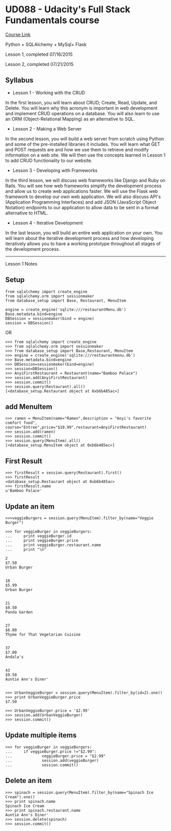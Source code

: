 # UD088 - Udacity's Full Stack Fundamentals course
[Course Link](https://www.udacity.com/course/full-stack-foundations--ud088)

Python + SQLAlchemy + MySql+ Flask

Lesson 1, completed 07/16/2015

Lesson 2, completed 07/21/2015

## Syllabus

+ Lesson 1 - Working with the CRUD

In the first lesson, you will learn about CRUD; Create, Read, Update, and Delete. You will learn why this acronym is important in web development and implement CRUD operations on a database. You will also learn to use an ORM (Object-Relational Mapping) as an alternative to SQL.

+ Lesson 2 - Making a Web Server

In the second lesson, you will build a web server from scratch using Python and some of the pre-installed libraries it includes. You will learn what GET and POST requests are and how we use them to retrieve and modify information on a web site. We will then use the concepts learned in Lesson 1 to add CRUD functionality to our website.

+ Lesson 3 - Developing with Frameworks

In the third lesson, we will discuss web frameworks like Django and Ruby on Rails. You will see how web frameworks simplify the development process and allow us to create web applications faster. We will use the Flask web framework to develop our own web application. We will also discuss API's (Application Programming Interfaces) and add JSON (JavaScript Object Notation) endpoints to our application to allow data to be sent in a format alternative to HTML.

+ Lesson 4 - Iterative Development

In the last lesson, you will build an entire web application on your own. You will learn about the iterative development process and how developing iteratively allows you to have a working prototype throughout all stages of the development process.

---

Lesson 1 Notes

## Setup

```
from sqlalchemy import create_engine
from sqlalchemy.orm import sessionmaker
from database_setup import Base, Restaurant, MenuItem

engine = create_engine('sqlite:///restaurantMenu.db')
Base.metadata.bind=engine
DBSession = sessionmaker(bind = engine)
session = DBSession()
```
OR

```
>>> from sqlalchemy import create_engine
>>> from sqlalchemy.orm import sessionmaker
>>> from database_setup import Base,Restaurant, MenuItem
>>> engine = create_engine('sqlite:///restaurantmenu.db')
>>> Base.metadata.bind=engine
>>> DBSession=sessionmaker(bind=engine)
>>> session=DBSession()
>>> AnyiFirstRestaurant = Restaurant(name="Bamboo Palace")
>>> session.add(AnyiFirstRestaurant)
>>> session.commit()
>>> session.query(Restaurant).all()
[<database_setup.Restaurant object at 0xb6b485ac>]
```





## add MenuItem

```
>>> ramen = MenuItem(name="Ramen",description = "Anyi's favorite comfort food", course="Entree",price="$10.99",restaurant=AnyiFirstRestaurant)
>>> session.add(ramen)
>>> session.commit()
>>> session.query(MenuItem).all()
[<database_setup.MenuItem object at 0xb6b485ec>]
```

## First Result

```
>>> firstResult = session.query(Restaurant).first()
>>> firstResult
<database_setup.Restaurant object at 0xb6b485ac>
>>> firstResult.name
u'Bamboo Palace'
```

## Update an item

```
>>>veggieBurgers = session.query(MenuItem).filter_by(name="Veggie Burger")

>>> for veggieBurger in veggieBurgers:
...     print veggieBurger.id
...     print veggieBurger.price
...     print veggieBurger.restaurant.name
...     print "\n"

2
$7.50
Urban Burger


10
$5.99
Urban Burger


21
$9.50
Panda Garden


27
$6.80
Thyme for That Vegetarian Cuisine


37
$7.00
Andala's


43
$9.50
Auntie Ann's Diner'


>>> UrbanVeggieBurger = session.query(MenuItem).filter_by(id=2).one()
>>> print UrbanVeggieBurger.price
$7.50

>>> UrbanVeggieBurger.price = '$2.99'
>>> session.add(UrbanVeggieBurger)
>>> session.commit()
```

## Update multiple items

```
>>> for veggieBurger in veggieBurgers:
...     if veggieBurger.price !="$2.99":
...             veggieBurger.price = "$2.99"
...             session.add(veggieBurger)
...             session.commit()
```

## Delete an item

```
>>> spinach = session.query(MenuItem).filter_by(name="Spinach Ice Cream").one()
>>> print spinach.name
Spinach Ice Cream
>>> print spinach.restaurant.name
Auntie Ann's Diner'
>>> session.delete(spinach)
>>> session.commit()
```